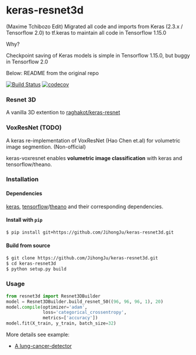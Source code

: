 # keras-resnet3d 

(Maxime Tchibozo Edit)
Migrated all code and imports from Keras (2.3.x / Tensorflow 2.0) to tf.keras to maintain all code in Tensorflow 1.15.0

Why? 

Checkpoint saving of Keras models is simple in Tensorflow 1.15.0, but buggy in Tensorflow 2.0

Below: README from the original repo


[![Build Status](https://travis-ci.org/JihongJu/keras-resnet3d.svg?branch=master)](https://travis-ci.org/JihongJu/keras-resnet3d) [![codecov](https://codecov.io/gh/JihongJu/keras-resnet3d/branch/master/graph/badge.svg)](https://codecov.io/gh/JihongJu/keras-resnet3d)


### Resnet 3D


A vanilla 3D extention to [raghakot/keras-resnet](https://github.com/raghakot/keras-resnet)



### VoxResNet (TODO)
A keras re-implementation of VoxResNet (Hao Chen et.al) for volumetric image segmention. (Non-official)

keras-voxresnet enables __volumetric image classification__ with keras and tensorflow/theano.


### Installation

#### Dependencies

[keras](https://keras.io/#installation), [tensorflow](https://www.tensorflow.org/install/)/[theano](http://deeplearning.net/software/theano/install.html) and their corresponding dependencies.


#### Install with `pip`

```bash
$ pip install git+https://github.com/JihongJu/keras-resnet3d.git
```


#### Build from source

```bash
$ git clone https://github.com/JihongJu/keras-resnet3d.git
$ cd keras-resnet3d
$ python setup.py build
```

### Usage

```python
from resnet3d import Resnet3DBuilder
model = Resnet3DBuilder.build_resnet_50((96, 96, 96, 1), 20)
model.compile(optimizer='adam',
              loss='categorical_crossentropy',
              metrics=['accuracy'])
model.fit(X_train, y_train, batch_size=32)
```

More details see example:

 - [A  lung-cancer-detector](https://github.com/JihongJu/lung-cancer-detector/tree/master/resnet3d_50)
